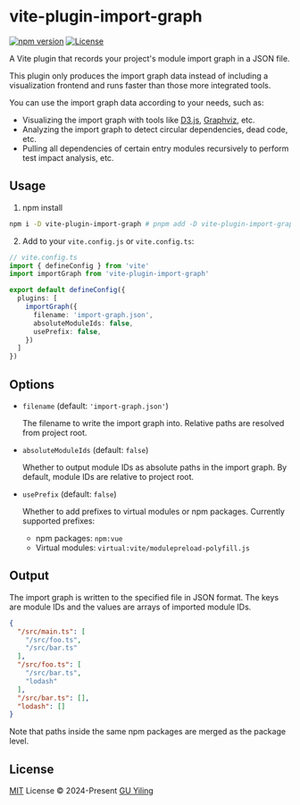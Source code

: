 # vite-plugin-import-graph

[![npm version][npm-version-src]][npm-version-href]
[![License][license-src]][license-href]

A Vite plugin that records your project's module import graph in a JSON file.

This plugin only produces the import graph data instead of including a visualization frontend and runs faster than those more integrated tools.

You can use the import graph data according to your needs, such as:

- Visualizing the import graph with tools like [D3.js](https://d3js.org/), [Graphviz](https://graphviz.org/), etc.
- Analyzing the import graph to detect circular dependencies, dead code, etc.
- Pulling all dependencies of certain entry modules recursively to perform test impact analysis, etc.

## Usage

1. npm install

  ```bash
  npm i -D vite-plugin-import-graph # pnpm add -D vite-plugin-import-graph
  ```

2. Add to your `vite.config.js` or `vite.config.ts`:

  ```ts
  // vite.config.ts
  import { defineConfig } from 'vite'
  import importGraph from 'vite-plugin-import-graph'

  export default defineConfig({
    plugins: [
      importGraph({
        filename: 'import-graph.json',
        absoluteModuleIds: false,
        usePrefix: false,
      })
    ]
  })
  ```

## Options

- `filename` (default: `'import-graph.json'`)

  The filename to write the import graph into. Relative paths are resolved from project root.

- `absoluteModuleIds` (default: `false`)

  Whether to output module IDs as absolute paths in the import graph. By default, module IDs are relative to project root.

- `usePrefix` (default: `false`)

  Whether to add prefixes to virtual modules or npm packages. Currently supported prefixes:

  - npm packages: `npm:vue`
  - Virtual modules: `virtual:vite/modulepreload-polyfill.js`

## Output

The import graph is written to the specified file in JSON format. The keys are module IDs and the values are arrays of imported module IDs.

```json
{
  "/src/main.ts": [
    "/src/foo.ts",
    "/src/bar.ts"
  ],
  "/src/foo.ts": [
    "/src/bar.ts",
    "lodash"
  ],
  "/src/bar.ts": [],
  "lodash": []
}
```

Note that paths inside the same npm packages are merged as the package level.

## License

[MIT](./LICENSE) License © 2024-Present [GU Yiling](https://github.com/Justineo)

<!-- Badges -->

[npm-version-src]: https://img.shields.io/npm/v/vite-plugin-import-graph?style=flat&colorA=080f12&colorB=1fa669
[npm-version-href]: https://npmjs.com/package/vite-plugin-import-graph
[license-src]: https://img.shields.io/github/license/Justineo/vite-plugin-import-graph.svg?style=flat&colorA=080f12&colorB=1fa669
[license-href]: https://github.com/Justineo/vite-plugin-import-graph/blob/main/LICENSE
